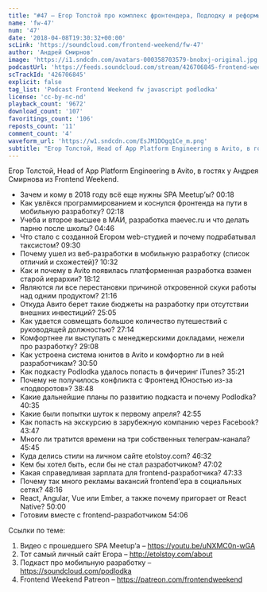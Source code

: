 ```yaml
---
title: "#47 – Егор Толстой про комплекс фронтендера, Подлодку и реформы в Avito"
name: 'fw-47'
num: '47'
date: '2018-04-08T19:30:32+00:00'
scLink: 'https://soundcloud.com/frontend-weekend/fw-47'
author: 'Андрей Смирнов'
image: 'https://i1.sndcdn.com/avatars-000358703579-bnobxj-original.jpg'
podcastUrl: 'https://feeds.soundcloud.com/stream/426706845-frontend-weekend-fw-47.m4a'
scTrackId: '426706845'
explicit: false
tag_list: 'Podcast Frontend Weekend fw javascript podlodka'
license: 'cc-by-nc-nd'
playback_count: '9672'
download_count: '107'
favoritings_count: '106'
reposts_count: '11'
comment_count: '4'
waveform_url: 'https://w1.sndcdn.com/EsJM1DOgq1Ce_m.png'
subtitle: "Егор Толстой, Head of App Platform Engineering в Avito, в гостях у Андрея Смирнова из Frontend Weekend.  "
---
```

Егор Толстой, Head of App Platform Engineering в Avito, в гостях у Андрея Смирнова из Frontend Weekend.  

- Зачем и кому в 2018 году всё еще нужны SPA Meetup’ы? <timecode sec="18">00:18</timecode>
- Как увлёкся программированием и коснулся фронтенда на пути в мобильную разработку? <timecode sec="138">02:18</timecode>
- Учеба и второе высшее в МАИ, разработка maevec.ru и что делать парню после школы? <timecode sec="286">04:46</timecode>
- Что стало с созданной Егором web-студией и почему подрабатывал таксистом? <timecode sec="570">09:30</timecode>
- Почему ушел из веб-разработки в мобильную разработку (список отличий и схожестей)? <timecode sec="632">10:32</timecode>
- Как и почему в Avito появилась платформенная разработка взамен старой иерархии? <timecode sec="1092">18:12</timecode>
- Являются ли все перестановки причиной откровенной скуки работы над одним продуктом? <timecode sec="1276">21:16</timecode>
- Откуда Авито берет такие бюджеты на разработку при отсутствии внешних инвестиций? <timecode sec="1505">25:05</timecode>
- Как удается совмещать большое количество путешествий с руководящей должностью?  <timecode sec="1634">27:14</timecode>
- Комфортнее ли выступать с менеджерскими докладами, нежели про разработку? <timecode sec="1748">29:08</timecode>
- Как устроена система юнитов в Avito и комфортно ли в ней разработчикам? <timecode sec="1850">30:50</timecode>
- Как подкасту Podlodka удалось попасть в фичеринг iTunes? <timecode sec="2121">35:21</timecode>
- Почему не получилось конфликта с Фронтенд Юностью из-за «подворотов»? <timecode sec="2328">38:48</timecode>
- Какие дальнейшие планы по развитию подкаста и почему Podlodka? <timecode sec="2435">40:35</timecode>
- Какие были попытки шуток к первому апреля? <timecode sec="2575">42:55</timecode>
- Как попасть на экскурсию в зарубежную компанию через Facebook? <timecode sec="2627">43:47</timecode>
- Много ли тратится времени на три собственных телеграм-канала? <timecode sec="2745">45:45</timecode>
- Куда делись стили на личном сайте etolstoy.com? <timecode sec="2792">46:32</timecode>
- Кем бы хотел быть, если бы не стал разработчиком? <timecode sec="2822">47:02</timecode>
- Какая справедливая зарплата для frontend-разработчика? <timecode sec="2853">47:33</timecode>
- Почему так много рекламы вакансий frontend’ера в социальных сетях? <timecode sec="2896">48:16</timecode>
- React, Angular, Vue или Ember, а также почему пригорает от React Native? <timecode sec="3000">50:00</timecode>
- Готовим вместе с frontend-разработчиком <timecode sec="3246">54:06</timecode>

Ссылки по теме:
1) Видео с прошедшего SPA Meetup’а – https://youtu.be/uNXMC0n-wGA
2) Тот самый личный сайт Егора – http://etolstoy.com/about
3) Подкаст про мобильную разработку – https://soundcloud.com/podlodka
4) Frontend Weekend Patreon – https://patreon.com/frontendweekend
